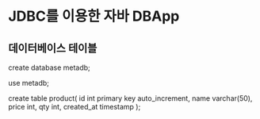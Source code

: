 # JDBC를 이용한 자바 DBApp

## 데이터베이스 테이블

create database metadb;

use metadb;

create table product(
id int primary key auto_increment,
name varchar(50),
price int,
qty int,
created_at timestamp
);
